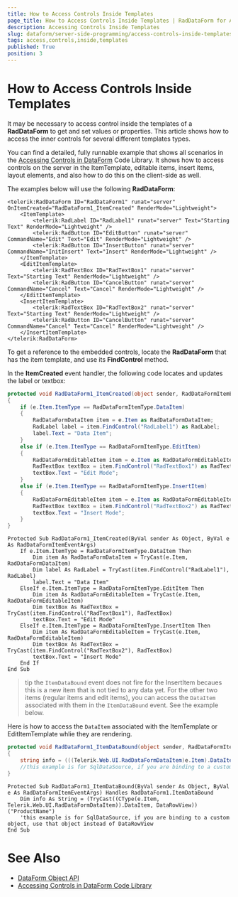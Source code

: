```yaml
---
title: How to Access Controls Inside Templates
page_title: How to Access Controls Inside Templates | RadDataForm for ASP.NET AJAX Documentation
description: Accessing Controls Inside Templates
slug: dataform/server-side-programming/access-controls-inside-templates
tags: access,controls,inside,templates
published: True
position: 3
---
```


# How to Access Controls Inside Templates

It may be necessary to access control inside the templates of a **RadDataForm** to get and set values or properties. This article shows how to access the inner controls for several different templates types.

You can find a detailed, fully runnable example that shows all scenarios in the [Accessing Controls in DataForm](https://www.telerik.com/support/code-library/accessing-controls-in-dataform) Code Library. It shows how to access controls on the server in the ItemTemplate, editable items, insert items, layout elements, and also how to do this on the client-side as well.

The examples below will use the following **RadDataForm**:

````ASP.NET
<telerik:RadDataForm ID="RadDataForm1" runat="server" OnItemCreated="RadDataForm1_ItemCreated" RenderMode="Lightweight">
    <ItemTemplate>
        <telerik:RadLabel ID="RadLabel1" runat="server" Text="Starting Text" RenderMode="Lightweight" />
        <telerik:RadButton ID="EditButton" runat="server" CommandName="Edit" Text="Edit" RenderMode="Lightweight" />
        <telerik:RadButton ID="InsertButton" runat="server" CommandName="InitInsert" Text="Insert" RenderMode="Lightweight" />
    </ItemTemplate>
    <EditItemTemplate>
        <telerik:RadTextBox ID="RadTextBox1" runat="server" Text="Starting Text" RenderMode="Lightweight" />
        <telerik:RadButton ID="CancelButton" runat="server" CommandName="Cancel" Text="Cancel" RenderMode="Lightweight" />
    </EditItemTemplate>
    <InsertItemTemplate>
        <telerik:RadTextBox ID="RadTextBox2" runat="server" Text="Starting Text" RenderMode="Lightweight" />
        <telerik:RadButton ID="CancelButton" runat="server" CommandName="Cancel" Text="Cancel" RenderMode="Lightweight" />
    </InsertItemTemplate>
</telerik:RadDataForm>
````

To get a reference to the embedded controls, locate the **RadDataForm** that has the item template, and use its **FindControl** method.

In the **ItemCreated** event handler, the following code locates and updates the label or textbox:

````C#
protected void RadDataForm1_ItemCreated(object sender, RadDataFormItemEventArgs e)
{
    if (e.Item.ItemType == RadDataFormItemType.DataItem)
    {
        RadDataFormDataItem item = e.Item as RadDataFormDataItem;
        RadLabel label = item.FindControl("RadLabel1") as RadLabel;
        label.Text = "Data Item";
    }
    else if (e.Item.ItemType == RadDataFormItemType.EditItem)
    {
        RadDataFormEditableItem item = e.Item as RadDataFormEditableItem;
        RadTextBox textBox = item.FindControl("RadTextBox1") as RadTextBox;
        textBox.Text = "Edit Mode";
    }
    else if (e.Item.ItemType == RadDataFormItemType.InsertItem)
    {
        RadDataFormEditableItem item = e.Item as RadDataFormEditableItem;
        RadTextBox textBox = item.FindControl("RadTextBox2") as RadTextBox;
        textBox.Text = "Insert Mode";
    }
}
````
````VB.NET
Protected Sub RadDataForm1_ItemCreated(ByVal sender As Object, ByVal e As RadDataFormItemEventArgs)
    If e.Item.ItemType = RadDataFormItemType.DataItem Then
        Dim item As RadDataFormDataItem = TryCast(e.Item, RadDataFormDataItem)
        Dim label As RadLabel = TryCast(item.FindControl("RadLabel1"), RadLabel)
        label.Text = "Data Item"
    ElseIf e.Item.ItemType = RadDataFormItemType.EditItem Then
        Dim item As RadDataFormEditableItem = TryCast(e.Item, RadDataFormEditableItem)
        Dim textBox As RadTextBox = TryCast(item.FindControl("RadTextBox1"), RadTextBox)
        textBox.Text = "Edit Mode"
    ElseIf e.Item.ItemType = RadDataFormItemType.InsertItem Then
        Dim item As RadDataFormEditableItem = TryCast(e.Item, RadDataFormEditableItem)
        Dim textBox As RadTextBox = TryCast(item.FindControl("RadTextBox2"), RadTextBox)
        textBox.Text = "Insert Mode"
    End If
End Sub
````

>tip the `ItemDataBound` event does not fire for the InsertItem becaues this is a new item that is not tied to any data yet. For the other two items (regular items and edit items), you can access the `DataItem` associated with them in the `ItemDataBound` event. See the example below.

Here is how to access the `DataItem` associated with the ItemTemplate or EditItemTemplate whlie they are rendering.

````C#
protected void RadDataForm1_ItemDataBound(object sender, RadDataFormItemEventArgs e)
{
    string info = (((Telerik.Web.UI.RadDataFormDataItem)e.Item).DataItem as DataRowView)["ProductName"].ToString();
    //this example is for SqlDataSource, if you are binding to a custom object, use that object instead of DataRowView
}
````
````VB
Protected Sub RadDataForm1_ItemDataBound(ByVal sender As Object, ByVal e As RadDataFormItemEventArgs) Handles RadDataForm1.ItemDataBound
    Dim info As String = (TryCast((CType(e.Item, Telerik.Web.UI.RadDataFormDataItem)).DataItem, DataRowView))("ProductName")
    'this example is for SqlDataSource, if you are binding to a custom object, use that object instead of DataRowView
End Sub
````

# See Also

 * [DataForm Object API](https://docs.telerik.com/devtools/aspnet-ajax/controls/dataform/server-side-programming/dataform-object)
 * [Accessing Controls in DataForm Code Library](https://www.telerik.com/support/code-library/accessing-controls-in-dataform)
